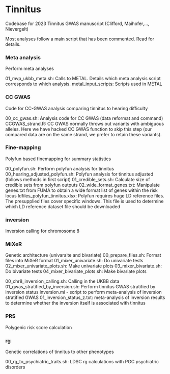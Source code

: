 # Tinnitus  
Codebase for 2023 Tinnitus GWAS manuscript (Clifford, Maihofer,..., Nievergelt)

Most analyses follow a main script that has been commented. Read for details.

### Meta analysis
Perform meta analyses

01_mvp_ukbb_meta.sh: Calls to METAL. Details which meta analysis script corresponds to which analysis.
metal_input_scripts: Scripts used in METAL


### CC GWAS
Code for CC-GWAS analysis comparing tinnitus to hearing difficulty

00_cc_gwas.sh: Analysis code for CC GWAS (data reformat and command)
CCGWAS_strand.R: CC GWAS normally throws out variants with ambiguous alleles. Here we have hacked CC GWAS function to skip this step (our compared data are on the same strand, we prefer to retain these variants).

### Fine-mapping
Polyfun based finemapping for summary statistics

00_polyfun.sh: Perform polyfun analysis for tinnitus
00_hearing_adjusted_polyfun.sh: Polyfun analysis for tinnitus adjusted (follows methods in first script)
01_credible_sets.sh: Calculate size of credible sets from polyfun outputs
02_wide_format_genes.txt: Manipulate genes.txt from FUMA to obtain a wide format list of genes within the risk locus
ldfiles_polyfun_tinnitus.xlsx: Polyfun requires huge LD reference files. The presupplied files cover specific windows. This file is used to determine which LD reference dataset file should be downloaded



### inversion
Inversion calling for chromosome 8

### MiXeR
Genetic architecture (univaraite and bivariate)
00_prepare_files.sh: Format files into MiXeR format
01_mixer_univariate.sh: Do univariate tests
02_mixer_univariate_plots.sh: Make univariate plots
03_mixer_bivariate.sh: Do bivariate tests
04_mixer_bivariate_plots.sh: Make bivariate plots


00_chr8_inversion_calling.sh: Calling in the UKBB data
01_gwas_stratified_by_inversion.sh: Perform tinnitus GWAS stratified by inversion status
inversion.mi - script to perform meta-analysis of inversion stratified GWAS
01_inversion_status_z.txt: meta-analysis of inversion results to determine whether the inversion itself is associated with tinnitus

### PRS
Polygenic risk score calculation


### rg
Genetic correlations of tinnitus to other phenotypes

00_rg_to_psychiatric_traits.sh: LDSC rg calculations with PGC psychiatric disorders
